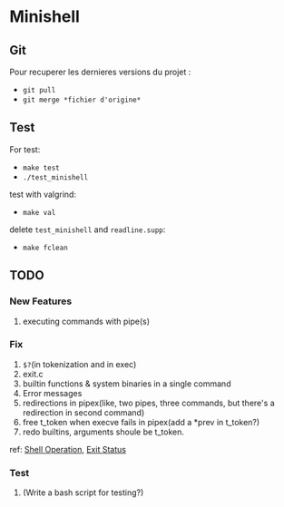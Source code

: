 # Minishell

## Git

Pour recuperer les dernieres versions du projet :
- `git pull`
- `git merge *fichier d'origine*`

## Test

For test:
- `make test`
- `./test_minishell`

test with valgrind:
- `make val`

delete `test_minishell` and `readline.supp`:
- `make fclean`

## TODO

### New Features
1. executing commands with pipe(s)

### Fix
1. `$?`(in tokenization and in exec)
2. exit.c 
3. builtin functions & system binaries in a single command
4. Error messages
5. redirections in pipex(like, two pipes, three commands, but there's a redirection in second command)
6. free t_token when execve fails in pipex(add a *prev in t_token?)
7. redo builtins, arguments shoule be t_token.

ref:
[Shell Operation](https://www.gnu.org/savannah-checkouts/gnu/bash/manual/html_node/Shell-Operation.html), 
[Exit Status](https://www.gnu.org/savannah-checkouts/gnu/bash/manual/html_node/Exit-Status.html)


### Test
1. (Write a bash script for testing?) 